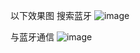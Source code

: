 

以下效果图
搜索蓝牙
![image](https://github.com/Zweo/Bluetooth/blob/master/s1.png)

与蓝牙通信
![image](https://github.com/Zweo/Bluetooth/blob/master/s2.png)

